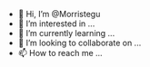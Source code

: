 - 👋 Hi, I’m @Morristegu
- 👀 I’m interested in ...
- 🌱 I’m currently learning ...
- 💞️ I’m looking to collaborate on ...
- 📫 How to reach me ...

<!---
Morristegu/Morristegu is a ✨ special ✨ repository because its `README.md` (this file) appears on your GitHub profile.
You can click the Preview link to take a look at your changes.
--->
